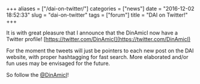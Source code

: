 +++
aliases = ["/dai-on-twitter/"]
categories = ["news"]
date = "2016-12-02 18:52:33"
slug = "dai-on-twitter"
tags = ["forum"]
title = "DAI on Twitter!"
+++

It is with great pleasure that I announce that the DinAmicI now have a
Twitter profile! [https://twitter.com/DinAmicI](https://twitter.com/DinAmicI)

For the moment the tweets will just be pointers to each new post on the
DAI website, with proper hashtagging for fast search. More elaborated
and/or fun uses may be envisaged for the future.

So follow the [@DinAmicI](https://twitter.com/DinAmicI)!
